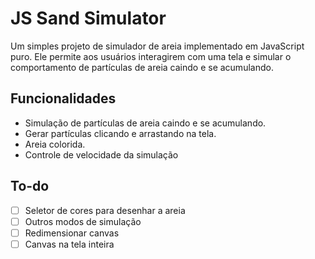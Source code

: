 # JS Sand Simulator

Um simples projeto de simulador de areia implementado em JavaScript puro. Ele permite aos usuários interagirem com uma tela e simular o comportamento de partículas de areia caindo e se acumulando.

## Funcionalidades

- Simulação de partículas de areia caindo e se acumulando.
- Gerar partículas clicando e arrastando na tela.
- Areia colorida.
- Controle de velocidade da simulação

## To-do
- [ ] Seletor de cores para desenhar a areia
- [ ] Outros modos de simulação
- [ ] Redimensionar canvas
- [ ] Canvas na tela inteira
